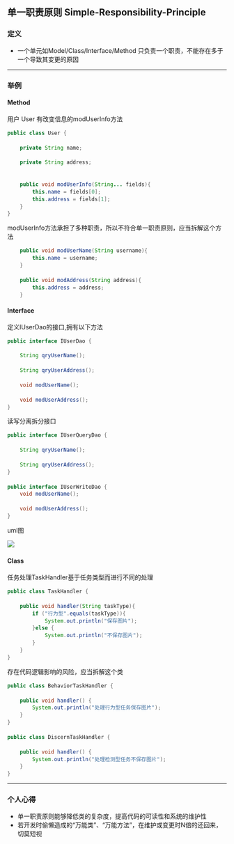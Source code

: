 ## 单一职责原则 Simple-Responsibility-Principle

### 定义

- 一个单元如Model/Class/Interface/Method 只负责一个职责，不能存在多于一个导致其变更的原因

------
### 举例

#### Method

用户 User 有改变信息的modUserInfo方法

```java
public class User {

    private String name;

    private String address;


    public void modUserInfo(String... fields){
        this.name = fields[0];
        this.address = fields[1];
    }
}
```

modUserInfo方法承担了多种职责，所以不符合单一职责原则，应当拆解这个方法

```java
    public void modUserName(String username){
        this.name = username;
    }

    public void modAddress(String address){
        this.address = address;
    }
```

#### Interface

定义IUserDao的接口,拥有以下方法

```java
public interface IUserDao {

    String qryUserName();

    String qryUserAddress();

    void modUserName();

    void modUserAddress();
}
```

读写分离拆分接口

```java
public interface IUserQueryDao {

    String qryUserName();

    String qryUserAddress();
}

public interface IUserWriteDao {
    void modUserName();

    void modUserAddress();
}
```

uml图

![](..\..\resources\image\simple_reponsibility_interfaces_uml.jpg)

#### Class

任务处理TaskHandler基于任务类型而进行不同的处理

```java
public class TaskHandler {
    
    public void handler(String taskType){
        if ("行为型".equals(taskType)){
            System.out.println("保存图片");
        }else {
            System.out.println("不保存图片");
        }
    }
}
```

存在代码逻辑影响的风险，应当拆解这个类

```java
public class BehaviorTaskHandler {

    public void handler() {
        System.out.println("处理行为型任务保存图片");
    }
}

public class DiscernTaskHandler {

    public void handler() {
        System.out.println("处理检测型任务不保存图片");
    }
}
```



------

### 个人心得

- 单一职责原则能够降低类的复杂度，提高代码的可读性和系统的维护性
- 若开发时偷懒造成的“万能类”、“万能方法”，在维护或变更时N倍的还回来，切莫短视




